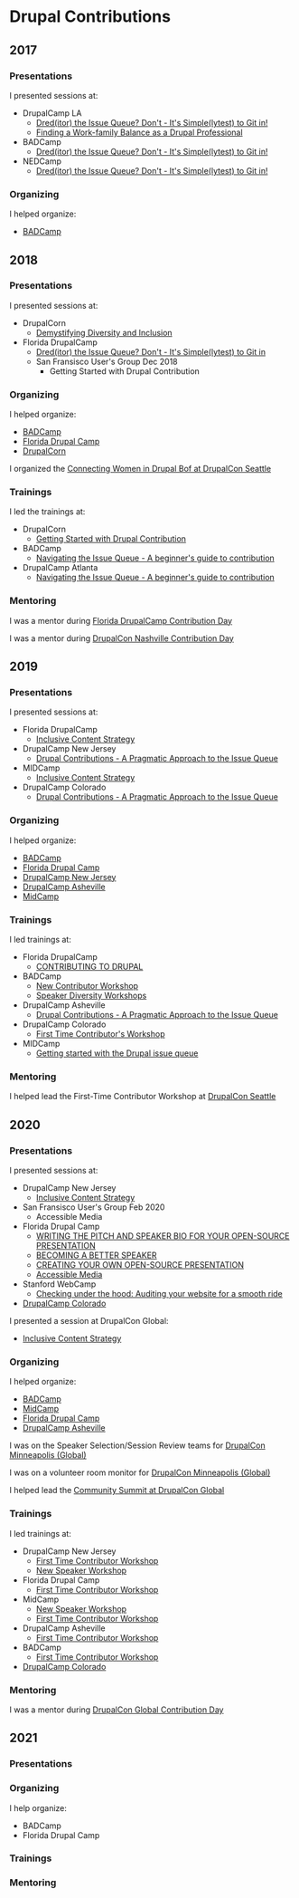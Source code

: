 # Drupal Contributions

## 2017

### Presentations
I presented sessions at:
 * DrupalCamp LA
   * [Dred(itor) the Issue Queue? Don't - It's Simple(lytest) to Git in!](http://2017.drupalcampla.com/sessions/dreditor-issue-queue-dont-its-simplelytest-git)
   * [Finding a Work-family Balance as a Drupal Professional](http://2017.drupalcampla.com/sessions/finding-work-family-balance-drupal-professional)
 * BADCamp
   * [Dred(itor) the Issue Queue? Don't - It's Simple(lytest) to Git in!](https://2017.badcamp.net/session/coding-development/beginner/dreditor-issue-queue-dont-its-simplelytest-git)
 * NEDCamp
   * [Dred(itor) the Issue Queue? Don't - It's Simple(lytest) to Git in!](https://drupal.tv/external-video/2017-11-18/dreditor-issue-queue-dont-its-simplelytest-git)

### Organizing
I helped organize:
 * [BADCamp](https://2017.badcamp.net/)


## 2018

### Presentations
I presented sessions at:
 * DrupalCorn
   * [Demystifying Diversity and Inclusion](http://2018.drupalcorn.org/session/demystifying-diversity-and-inclusion/index.html)
 * Florida DrupalCamp
   * [Dred(itor) the Issue Queue? Don't - It's Simple(lytest) to Git in](http://2018.fldrupal.camp/sessions/beginner-track/dreditor-issue-queue-dont-its-simplelytest-git/index.html)
   * San Fransisco User's Group Dec 2018
     * Getting Started with Drupal Contribution

### Organizing
I helped organize:
 * [BADCamp](https://2018.badcamp.org/)
 * [Florida Drupal Camp](http://2018.fldrupal.camp/)
 * [DrupalCorn](http://2018.drupalcorn.org/)

I organized the [Connecting Women in Drupal Bof at DrupalCon Seattle](https://events.drupal.org/nashville2018/bofs/connecting-women-drupal)

### Trainings
I led the trainings at:
 * DrupalCorn
   * [Getting Started with Drupal Contribution](http://2018.drupalcorn.org/training/contrib/index.html)
 * BADCamp
   * [Navigating the Issue Queue - A beginner's guide to contribution](https://2018.badcamp.org/trainings/navigating-issue-queue-beginners-guide-contribution-half-day-training)
 * DrupalCamp Atlanta
   * [Navigating the Issue Queue - A beginner's guide to contribution](https://www.drupalcampatlanta.com/2018/navigating-issue-queue-beginners-guide-contribution)

### Mentoring
I was a mentor during [Florida DrupalCamp Contribution Day](http://2018.fldrupal.camp/contribution-sprints/index.html)

I was a mentor during [DrupalCon Nashville Contribution Day](https://events.drupal.org/nashville2018/sprints)


## 2019

### Presentations
I presented sessions at:
 * Florida DrupalCamp
   * [Inclusive Content Strategy](http://2019.fldrupal.camp/sessions/beginner-track/inclusive-content-strategy/index.html)
 * DrupalCamp New Jersey
   * [Drupal Contributions - A Pragmatic Approach to the Issue Queue](https://www.drupalcampnj.org/archives/2019/sessions/drupal-contributions-pragmatic-approach-issue-queue.htm)
 * MIDCamp
   * [Inclusive Content Strategy](https://www.midcamp.org/2019/topic-proposal/inclusive-content-strategy)
 * DrupalCamp Colorado
   * [Drupal Contributions - A Pragmatic Approach to the Issue Queue](https://2019.drupalcampcolorado.org/sessions/drupal-contributions-pragmatic-approach-issue-queue.html)

### Organizing
I helped organize:
 * [BADCamp](https://2019.badcamp.org/)
 * [Florida Drupal Camp](http://2019.fldrupal.camp/)
 * [DrupalCamp New Jersey](https://www.drupalcampnj.org/archives/2019/index.html)
 * [DrupalCamp Asheville](https://www.drupalasheville.com/2019)
 * [MidCamp](https://www.midcamp.org/2019)


### Trainings
I led trainings at:
 * Florida DrupalCamp
   * [CONTRIBUTING TO DRUPAL](http://2019.fldrupal.camp/training/contributing-drupal/index.html)
 * BADCamp
   * [New Contributor Workshop](https://2019.badcamp.org/training/new-contributor-workshop)
   * [Speaker Diversity Workshops]()
 * DrupalCamp Asheville
   * [Drupal Contributions - A Pragmatic Approach to the Issue Queue](https://www.drupalasheville.com/2019/session/drupal-contributions-pragmatic-approach-issue-queue)
 * DrupalCamp Colorado
   * [First Time Contributor's Workshop](https://2019.drupalcampcolorado.org/contribution-day.html)
 * MIDCamp
   * [Getting started with the Drupal issue queue](https://www.midcamp.org/2019/training-proposal/getting-started-drupal-issue-queue)


### Mentoring
I helped lead the First-Time Contributor Workshop at [DrupalCon Seattle](https://events.drupal.org/seattle2019/first-time-contributor-workshop-1)


## 2020

### Presentations
I presented sessions at:
 * DrupalCamp New Jersey
   * [Inclusive Content Strategy]()
 * San Fransisco User's Group Feb 2020
   * Accessible Media
 * Florida Drupal Camp
   * [WRITING THE PITCH AND SPEAKER BIO FOR YOUR OPEN-SOURCE PRESENTATION](http://2020.fldrupal.camp/sessions/beginner-track/writing-pitch-and-speaker-bio-your-open-source-presentation/index.html)
   * [BECOMING A BETTER SPEAKER](http://2020.fldrupal.camp/sessions/beginner-track/becoming-better-speaker/index.html)
   * [CREATING YOUR OWN OPEN-SOURCE PRESENTATION](http://2020.fldrupal.camp/sessions/beginner-track/creating-your-own-open-source-presentation/index.html)
   * [Accessible Media](http://2020.fldrupal.camp/sessions/design-theming-front-end-development/accessible-media/index.html)
 * Stanford WebCamp
   * [Checking under the hood: Auditing your website for a smooth ride](https://webcamp.stanford.edu/session/checking-under-hood-auditing-your-website-smooth-ride-0)
 * [DrupalCamp Colorado](https://2020.drupalcampcolorado.org/)

I presented a session at DrupalCon Global:
 * [Inclusive Content Strategy](https://events.drupal.org/global2020/sessions/inclusive-content-strategy)

### Organizing
I helped organize:
 * [BADCamp](https://2020.badcamp.org/)
 * [MidCamp](https://www.midcamp.org/)
 * [Florida Drupal Camp](http://2020.fldrupal.camp/)
 * [DrupalCamp Asheville](https://www.drupalasheville.com/)

I was on the Speaker Selection/Session Review teams for [DrupalCon Minneapolis (Global)](https://events.drupal.org/global2020)

I was on a volunteer room monitor for [DrupalCon Minneapolis (Global)](https://events.drupal.org/global2020)

I helped lead the [Community Summit at DrupalCon Global](https://events.drupal.org/global2020/program/summit/community)

### Trainings
I led trainings at:
 * DrupalCamp New Jersey
   * [First Time Contributor Workshop](https://www.drupalcampnj.org/program/mentoring-collaboration)
   * [New Speaker Workshop](https://www.drupalcampnj.org/program/trainings)
 * Florida Drupal Camp
   * [First Time Contributor Workshop](http://2020.fldrupal.camp/sessions/beginner-track/first-time-contribution-workshop/index.html)
 * MidCamp
   * [New Speaker Workshop](https://www.midcamp.org/2020/topic-proposal/half-day-speaker-diversity-workshop)
   * [First Time Contributor Workshop](https://www.midcamp.org/2020/training-proposal/saturday-first-time-contributor-workshop-10am-noon)
 * DrupalCamp Asheville
   * [First Time Contributor Workshop](https://www.drupalasheville.com/2020/session/first-time-contributor-workshop-morning)
 * BADCamp
   * [First Time Contributor Workshop](https://2020.badcamp.org/training/new-contributor-workshop)
 * [DrupalCamp Colorado](https://2020.drupalcampcolorado.org/)


### Mentoring
I was a mentor during [DrupalCon Global Contribution Day](https://events.drupal.org/minneapolis2020/mentored-contribution)


## 2021

### Presentations

### Organizing
I help organize:
 * BADCamp
 * Florida Drupal Camp

### Trainings

### Mentoring
